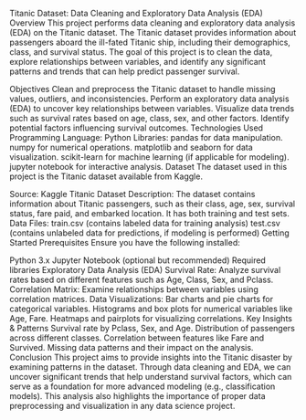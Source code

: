 Titanic Dataset: Data Cleaning and Exploratory Data Analysis (EDA)
Overview
This project performs data cleaning and exploratory data analysis (EDA) on the Titanic dataset. The Titanic dataset provides information about passengers aboard the ill-fated Titanic ship, including their demographics, class, and survival status. The goal of this project is to clean the data, explore relationships between variables, and identify any significant patterns and trends that can help predict passenger survival.

Objectives
Clean and preprocess the Titanic dataset to handle missing values, outliers, and inconsistencies.
Perform an exploratory data analysis (EDA) to uncover key relationships between variables.
Visualize data trends such as survival rates based on age, class, sex, and other factors.
Identify potential factors influencing survival outcomes.
Technologies Used
Programming Language: Python
Libraries:
pandas for data manipulation.
numpy for numerical operations.
matplotlib and seaborn for data visualization.
scikit-learn for machine learning (if applicable for modeling).
jupyter notebook for interactive analysis.
Dataset
The dataset used in this project is the Titanic dataset available from Kaggle.

Source: Kaggle Titanic Dataset
Description: The dataset contains information about Titanic passengers, such as their class, age, sex, survival status, fare paid, and embarked location. It has both training and test sets.
Data Files:
train.csv (contains labeled data for training analysis)
test.csv (contains unlabeled data for predictions, if modeling is performed)
Getting Started
Prerequisites
Ensure you have the following installed:

Python 3.x
Jupyter Notebook (optional but recommended)
Required libraries
Exploratory Data Analysis (EDA)
Survival Rate: Analyze survival rates based on different features such as Age, Class, Sex, and Pclass.
Correlation Matrix: Examine relationships between variables using correlation matrices.
Data Visualizations:
Bar charts and pie charts for categorical variables.
Histograms and box plots for numerical variables like Age, Fare.
Heatmaps and pairplots for visualizing correlations.
Key Insights & Patterns
Survival rate by Pclass, Sex, and Age.
Distribution of passengers across different classes.
Correlation between features like Fare and Survived.
Missing data patterns and their impact on the analysis.
Conclusion
This project aims to provide insights into the Titanic disaster by examining patterns in the dataset. Through data cleaning and EDA, we can uncover significant trends that help understand survival factors, which can serve as a foundation for more advanced modeling (e.g., classification models). This analysis also highlights the importance of proper data preprocessing and visualization in any data science project.
